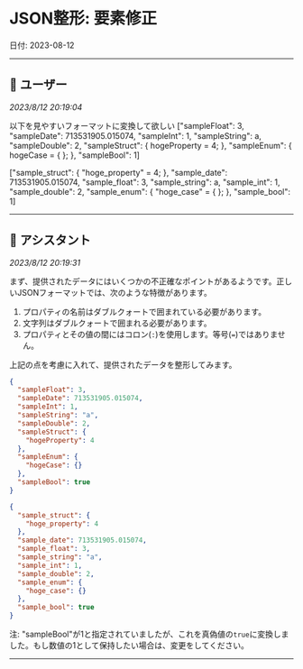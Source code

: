 # JSON整形: 要素修正

日付: 2023-08-12

---

## 👤 ユーザー
*2023/8/12 20:19:04*

以下を見やすいフォーマットに変換して欲しい
\["sampleFloat": 3, "sampleDate": 713531905.015074, "sampleInt": 1, "sampleString": a, "sampleDouble": 2, "sampleStruct": {
    hogeProperty = 4;
}, "sampleEnum": {
    hogeCase =     {
    };
}, "sampleBool": 1\]

\["sample\_struct": {
    "hoge\_property" = 4;
}, "sample\_date": 713531905.015074, "sample\_float": 3, "sample\_string": a, "sample\_int": 1, "sample\_double": 2, "sample\_enum": {
    "hoge\_case" =     {
    };
}, "sample\_bool": 1\]

---

## 🤖 アシスタント
*2023/8/12 20:19:31*

まず、提供されたデータにはいくつかの不正確なポイントがあるようです。正しいJSONフォーマットでは、次のような特徴があります。

1. プロパティの名前はダブルクォートで囲まれている必要があります。
2. 文字列はダブルクォートで囲まれる必要があります。
3. プロパティとその値の間にはコロン(`:`)を使用します。等号(`=`)ではありません。

上記の点を考慮に入れて、提供されたデータを整形してみます。

```json
{
  "sampleFloat": 3,
  "sampleDate": 713531905.015074,
  "sampleInt": 1,
  "sampleString": "a",
  "sampleDouble": 2,
  "sampleStruct": {
    "hogeProperty": 4
  },
  "sampleEnum": {
    "hogeCase": {}
  },
  "sampleBool": true
}
```

```json
{
  "sample_struct": {
    "hoge_property": 4
  },
  "sample_date": 713531905.015074,
  "sample_float": 3,
  "sample_string": "a",
  "sample_int": 1,
  "sample_double": 2,
  "sample_enum": {
    "hoge_case": {}
  },
  "sample_bool": true
}
```

注: "sampleBool"が1と指定されていましたが、これを真偽値の`true`に変換しました。もし数値の1として保持したい場合は、変更をしてください。

---
